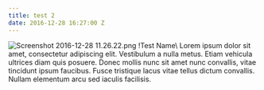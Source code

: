```yaml
---
title: test 2
date: 2016-12-28 16:27:00 Z
---
```


![Screenshot 2016-12-28 11.26.22.png](/uploads/Screenshot%202016-12-28%2011.26.22.png)
!Test Name\\
Lorem ipsum dolor sit amet, consectetur adipiscing elit. Vestibulum a nulla metus. Etiam vehicula ultrices diam quis posuere. Donec mollis nunc sit amet nunc convallis, vitae tincidunt ipsum faucibus. Fusce tristique lacus vitae tellus dictum convallis. Nullam elementum arcu sed iaculis facilisis.

